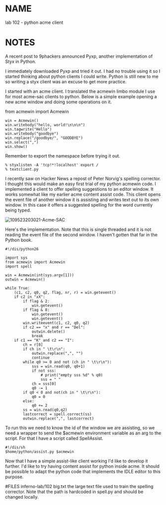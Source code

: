 # NAME
lab 102 - python acme client

# NOTES
A recent post to 9phackers announced Pyxp, another implementation of Styx in Python.

I immediately downloaded Pyxp and tried it out. I had no trouble using it so I started thinking about python clients I could write. Python is still new to me so writing a styx client was an excuse to get more practice.

I started with an acme client. I translated the acmewin limbo module I use for most acme-sac clients to python. Below is a simple example opening a new acme window and doing some operations on it.

from acmewin import Acmewin

	win = Acmewin()
	win.writebody("hello, world!\n\n\n")
	win.tagwrite("Hello")
	win.writebody("goodbye")
	win.replace("/goodbye/", "GOODBYE")
	win.select(",")
	win.show()

Remember to export the namespace before trying it out.

	% styxlisten -A 'tcp!*!localhost' export /
	% textclient.py

I recently saw on Hacker News a repost of Peter Norvig's spelling corrector. I thought this would make an easy first trial of my python acmewin code. I implemented a client to offer spelling suggestions to an editor window. It works somewhat like my earlier acme content assist code. This client opens the event file of another window it is assisting and writes text out to its own window. In this case it offers a suggested spelling for the word currently being typed.

![109523203021-Acme-SAC](http://www.flickr.com/photos/caerwyn/3655796216/)

Here's the implementation. Note that this is single threaded and it is not reading the event file of the second window. I haven't gotten that far in the Python book.

	#!/dis/python26
	
	import sys
	from acmewin import Acmewin
	import spell
	
	win = Acmewin(int(sys.argv[1]))
	outwin = Acmewin()
	
	while True:
	    (c1, c2, q0, q2, flag, nr, r) = win.getevent()
	    if c2 in "xX":
	        if flag & 2:
	            win.getevent()
	        if flag & 8:
	            win.getevent()
	            win.getevent()
	        win.writeevent(c1, c2, q0, q2)
	        if c2 == "x" and r == "Del":
	            outwin.delete()
	            break
	    if c1 == "K" and c2 == "I":
	        ch = r[0]
	        if ch in " \t\r\n":
	            outwin.replace(",", "")
	            continue
	        while q0 >= 0 and not (ch in " \t\r\n"):
	            sss = win.read(q0, q0+1)
	            if not sss:
	                # print("empty sss %d" % q0)
	                sss = " "
	            ch = sss[0]
	            q0 -= 1
	        if q0 < 0 and not(ch in " \t\r\n"):
	            q0 = 0
	        else:
	            q0 += 2
	        ss = win.read(q0,q2)
	        lastcorrect = spell.correct(ss)
	        outwin.replace(",", lastcorrect)

To run this we need to know the id of the window we are assisting, so we need a wrapper to send the $acmewin environment variable as an arg to the script. For that I have a script called SpellAssist.

	#!/dis/sh
	$home/python/assist.py $acmewin

Now that I have a simple assist-like client working I'd like to develop it further. I'd like to try having content assist for python inside acme. It should be possible to adapt the python code that implements the IDLE editor to this purpose.

#FILES
inferno-lab/102 
big.txt the large text file used to train the spelling corrector. Note that the path is hardcoded in spell.py and should be changed locally.